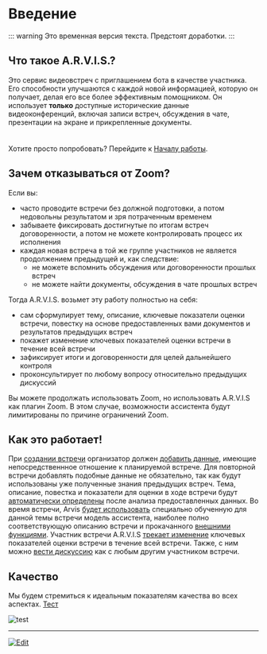 # Введение <Badge type="warning" text="DRAFT" />

::: warning
Это временная версия текста. Предстоят доработки.
:::

## Что такое A.R.V.I.S.? 

Это сервис видеовстреч с приглашением бота в качестве участника. Его способности улучшаются с каждой новой информацией, которую он получает, делая его все более эффективным помощником. Он использует **только** доступные исторические данные видеоконференций, включая записи встреч, обсуждения в чате, презентации на экране и прикрепленные документы.

<div class="tip custom-block" style="padding-top: 8px">

Хотите просто попробовать? Перейдите к [Началу работы](./get-started).

</div>

## Зачем отказываться от Zoom?

Если вы:
- часто проводите встречи без должной подготовки, а потом недовольны результатом и зря потраченным временем
- забываете фиксировать достигнутые по итогам встреч договоренности, а потом не можете контролировать процесс их исполнения
- каждая новая встреча в той же группе участников не является продолжением предыдущей и, как следствие:
    - не можете вспомнить обсуждения или договоренности прошлых встреч
    - не можете найти документы, обсуждения в чате прошлых встреч

Тогда A.R.V.I.S. возьмет эту работу полностью на себя:
- сам сформулирует тему, описание, ключевые показатели оценки встречи, повестку на основе предоставленных вами документов и результатов предыдущих встреч
- покажет изменение ключевых показателей оценки встречи в течение всей встречи
- зафиксирует итоги и договоренности для целей дальнейшего контроля
- проконсультирует по любому вопросу относительно предыдущих дискуссий

Вы можете продолжать использовать Zoom, но использовать A.R.V.I.S как плагин Zoom. В этом случае, возможности ассистента будут лимитированы по причине ограничений Zoom.

## Как это работает!

При [создании встречи](/ru/documents/meeting#public-meeting) организатор должен [добавить данные](/ru/documents/links#add-knowledge-sources), имеющие непосредственнное отношение к планируемой встрече. Для повторной встречи добавлять подобные данные не обязательно, так как будут использованы уже полученные знания предыдущих встреч. Тема, описание, повестка и показатели для оценки в ходе встречи будут [автоматически определены](/ru/documents/links#create-meeting-meta-tags-and-evaluation-metrics) после анализа предоставленных данных. Во время встречи, Arvis [будет использовать](/ru/documents/links#selecting-an-agent-model-that-matches-the-topic-and-description-of-the-meeting) специально обученную для данной темы встречи модель ассистента, наиболее полно соответствующую описанию встречи и прокачанного [внешними функциями](/ru/documents/links#upgrading-the-assistant-with-external-functions). Участник встречи A.R.V.I.S [трекает изменение](/ru/documents/links#updating-metrics) ключевых показателей оценки встречи в течение всей встречи. Также, с ним можно [вести дискуссию](/ru/documents/links#meeting-accompaniment) как с любым другим участником встречи.

## Качество

Мы будем стремиться к идеальным показателям качества во всех аспектах. [Тест](https://pagespeed.web.dev/analysis/https-arvis-doc-vercel-app/v4532dmnkv?form_factor=desktop)

![test](/IntroQuality.webp)

---
[![Edit](https://developer.stackblitz.com/img/edit_in_web_publisher_small.svg)](https://pr.new/jilarganti/arvis/edit/main/docs/ru/documents/introduction.md?initialPath=%2Fru%2Fdocuments%2Fintroduction)

